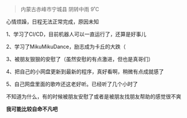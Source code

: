 > 内蒙古赤峰市宁城县 阴转中雨 9˚C

心情烦躁，日程无法正常完成，原因未知

1、学习了CI/CD，目前机器人可以一直运行了，还算是好事儿

2、学习了MikuMikuDance，励志成为卡丘的大跌（

3、被朋友狠狠的安慰了（虽然安慰的有点激进，但也是真哥们）

4、把自己的小网盘更新到最新的程序，真好看啊，稍微有点成就感了

5、自己网盘里面的歌咋还这老好听。已经听了几个小时了

不知道为什么，有的时候被朋友安慰了或者是被朋友找朋友帮助的感觉很不爽

**我可能比较自命不凡吧**


